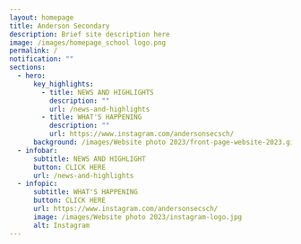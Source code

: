 ```yaml
---
layout: homepage
title: Anderson Secondary
description: Brief site description here
image: /images/homepage_school logo.png
permalink: /
notification: ""
sections:
  - hero:
      key_highlights:
        - title: NEWS AND HIGHLIGHTS
          description: ""
          url: /news-and-highlights
        - title: WHAT'S HAPPENING
          description: ""
          url: https://www.instagram.com/andersonsecsch/
      background: /images/Website photo 2023/front-page-website-2023.gif
  - infobar:
      subtitle: NEWS AND HIGHLIGHT
      button: CLICK HERE
      url: /news-and-highlights
  - infopic:
      subtitle: WHAT'S HAPPENING
      button: CLICK HERE
      url: https://www.instagram.com/andersonsecsch/
      image: /images/Website photo 2023/instagram-logo.jpg
      alt: Instagram
---
```

